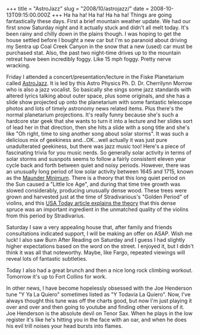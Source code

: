 +++
title = "AstroJazz"
slug = "2008/10/astrojazz/"
date = 2008-10-13T09:15:00.000Z
+++
Ha ha ha! Ha ha! Ha ha ha! Things are going fantastically these days. First a brief mountain weather update. We had our first snow Saturday night and it actually stuck and didn't all melt today. It's been rainy and chilly down in the plains though. I was hoping to get the house settled before I bought a new car but I'm so paranoid about driving my Sentra up Coal Creek Canyon in the snow that a new (used) car must be purchased stat. Also, the past two night-time drives up to the mountain retreat have been incredibly foggy. Like 15 mph foggy. Pretty nerve wracking.

Friday I attended a concert/presentation/lecture in the Fiske Planetarium called [AstroJazz](http://fiske.colorado.edu/calendar/events/astrojazz). It is led by this Astro Physics Ph. D. Dr. Cherrilynn Morrow who is also a jazz vocalist. So basically she sings some jazz standards with altered lyrics talking about outer space, plus some originals, and she has a slide show projected up onto the planetarium with some fantastic telescope photos and lots of timely astronomy news related items. Plus there's the normal planetarium projections. It's really funny because she's such a hardcore star geek that she wants to turn it into a lecture and her slides sort of lead her in that direction, then she hits a slide with a song title and she's like "Oh right, time to sing another song about solar storms". It was such a delicious mix of geekiness and...OK...well actually it was just pure unadulterated geekiness, but there was jazz music too! Here's a piece of fascinating trivia for you music nerds. So generally solar activity in terms of solar storms and susnpots seems to follow a fairly consistent eleven year cycle back and forth between quiet and noisy periods. However, there was an unusually long period of low solar activity between 1645 and 1715, known as the [Maunder Minimum](http://en.wikipedia.org/wiki/Maunder_minimum). There is a theory that this long quiet period on the Sun caused a "Little Ice Age", and during that time tree growth was slowed considerably, producing unusually dense wood. These trees were grown and harvested just at the time of Stradivarious's "Golden Period" of violins, and this [USA Today article explains the theory](http://www.usatoday.com/tech/news/2003-12-01-strad-theory_x.htm) that this dense spruce was an important ingredient in the unmatched quality of the violins from this period by Stradivarius.

Saturday I saw a very appealing house that, after family and friends consultations indicated support, I will be making an offer on ASAP. Wish me luck! I also saw Burn After Reading on Saturday and I guess I had slightly higher expectations based on the word on the street. I enjoyed it, but I didn't think it was all that noteworthy. Maybe, like Fargo, repeated viewings will reveal lots of fantastic subtleties.

Today I also had a great brunch and then a nice long rock climbing workout. Tomorrow it's up to Fort Collins for work.

In other news, I have become hopelessly obsessed with the Joe Henderson tune "Y Ya La Quiero" sometimes listed as "Y Todavia La Quiero". Now, I've always thought this tune was off the charts good, but now I'm just playing it over and over and then going to youtube and finding other versions of it. Joe Henderson is the absolute devil on Tenor Sax. When he plays in the low register it's like he's hitting you in the face with an oar, and when he does his evil trill noises your head bursts into flames.